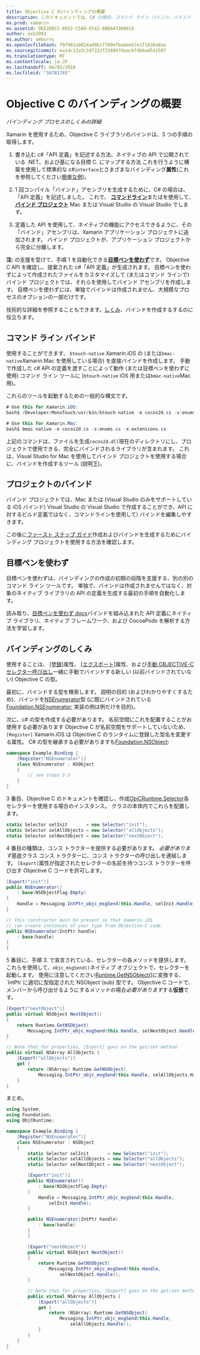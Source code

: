 ```yaml
---
title: Objective C のバインディングの概要
description: このドキュメントでは、C# の場合、コマンド ライン バインド、バインド プロジェクト、および目標ペンを使わずになど、Objective C コードのバインディングを作成するさまざまな方法の概要を示します。 また、バインディングのしくみについても説明します。
ms.prod: xamarin
ms.assetid: 9EE288C5-8952-C5A9-E542-0BD847300EC6
author: asb3993
ms.author: amburns
ms.openlocfilehash: f9f981a9024ad9b1f780efbadeeb7e1f1636a8ae
ms.sourcegitcommit: ea1dc12a3c2d7322f234997daacbfdb6ad542507
ms.translationtype: MT
ms.contentlocale: ja-JP
ms.lasthandoff: 06/05/2018
ms.locfileid: "34781745"
---
```

# <a name="overview-of-objective-c-bindings"></a>Objective C のバインディングの概要

_バインディング プロセスのしくみの詳細_

Xamarin を使用するため、Objective C ライブラリのバインドは、3 つの手順の取得します。

1. 書き込む c#「API 定義」を記述する方法、ネイティブの API で公開されている .NET、および基になる目標 C. にマップする方法 これを行うように構築を使用して標準的な c#`interface`とさまざまなバインディング**属性**(これを参照してください[簡単な例](~/cross-platform/macios/binding/objective-c-libraries.md#Binding_an_API))。

2. 1 回コンパイル「バインド」アセンブリを生成するために、C# の場合は、「API 定義」を記述しました。 これで、 [**コマンドライン**](#commandline)またはを使用して、 [**バインド プロジェクト**](#bindingproject) Mac または Visual Studio の Visual Studio でします。

3. 定義した API を使用して、ネイティブの機能にアクセスできるように、その「バインド」アセンブリは、Xamarin アプリケーション プロジェクトに追加されます。
  バインド プロジェクトが、アプリケーション プロジェクトから完全に分離します。

**注:** の支援を受けて、手順 1 を自動化できる[**目標ペンを使わず**](#objectivesharpie)です。 Objective C API を確認し、提案された c#「API 定義」が生成されます。 目標ペンを使わずによって作成されたファイルをカスタマイズして (またはコマンド ラインで) バインド プロジェクトでは、それらを使用してバインド アセンブリを作成します。 目標ペンを使わずには、単独でバインドは作成されません、大規模なプロセスのオプションの一部だけです。

技術的な詳細を参照することもできます。[しくみ](#howitworks)、バインドを作成するするのに役立ちます。

<a name="Command_Line_Bindings" /><a name="commandline" />

## <a name="command-line-bindings"></a>コマンド ライン バインド

使用することができます、 `btouch-native` Xamarin.iOS の (または`bmac-native`Xamarin.Mac を使用している場合) を直接バインドを作成します。 手動で作成した c# API の定義を渡すことによって動作 (または目標ペンを使わずに使用) コマンド ライン ツールに (`btouch-native` iOS 用または`bmac-native`Mac 用)。


これらのツールを起動するための一般的な構文です。

```csharp
# Use this for Xamarin.iOS:
bash$ /Developer/MonoTouch/usr/bin/btouch-native -e cocos2d.cs -s:enums.cs -x:extensions.cs
```

```csharp
# Use this for Xamarin.Mac:
bash$ bmac-native -e cocos2d.cs -s:enums.cs -x:extensions.cs
```

上記のコマンドは、ファイルを生成`cocos2d.dll`現在のディレクトリにし、プロジェクトで使用できる、完全にバインドされるライブラリが含まれます。 これは、Visual Studio for Mac を使用してバインド プロジェクトを使用する場合に、バインドを作成するツール (説明[下](#bindingproject))。


<a name="bindingproject" />

## <a name="binding-project"></a>プロジェクトのバインド

バインド プロジェクトでは、Mac または (Visual Studio のみをサポートしている iOS バインド) Visual Studio の Visual Studio で作成することができ、API に対するビルド定義ではなく、コマンドラインを使用して) バインドを編集しやすきます。

この後に[ファースト ステップ ガイド](~/cross-platform/macios/binding/objective-c-libraries.md#Getting_Started)作成およびバインドを生成するためにバインディング プロジェクトを使用する方法を確認します。

<a name="objectivesharpie" />

## <a name="objective-sharpie"></a>目標ペンを使わず

目標ペンを使わずは、バインディングの作成の初期の段階を支援する、別の別のコマンド ライン ツールです。 単独で、バインドは作成されませんではなく、対象のネイティブ ライブラリの API の定義を生成する最初の手順を自動化します。

読み取り、[目標ペンを使わず docs](~/cross-platform/macios/binding/objective-sharpie/index.md)バインドを組み込まれた API 定義にネイティブ ライブラリ、ネイティブ フレームワーク、および CocoaPods を解析する方法を学習します。

<a name="howitworks" />

## <a name="how-binding-works"></a>バインディングのしくみ

使用することは、 [[登録]](https://developer.xamarin.com/api/type/Foundation.RegisterAttribute/)属性、 [[エクスポート]](https://developer.xamarin.com/api/type/Foundation.ExportAttribute/)属性、および[手動 OBJECTIVE-C セレクター呼び出し](~/ios/internals/objective-c-selectors.md)一緒に手動でバインドする新しい (以前バインドされていない) Objective C の型。

最初に、バインドする型を検索します。 説明の目的 (およびわかりやすくするため)、バインドを[NSEnumerator](http://developer.apple.com/iphone/library/documentation/Cocoa/Reference/Foundation/Classes/NSEnumerator_Class/Reference/Reference.html)型 (に既にバインドされている[Foundation.NSEnumerator](https://developer.xamarin.com/api/type/Foundation.NSEnumerator/); 実装の例は例だけを目的)。

次に、c# の型を作成する必要があります。 名前空間にこれを配置することがお使用する必要があります Objective C が名前空間をサポートしていないため、 `[Register]` Xamarin.iOS は Objective C のランタイムに登録した型名を変更する属性。 C# の型を継承する必要がありますも[Foundation.NSObject](https://developer.xamarin.com/api/type/Foundation.NSObject/):

```csharp
namespace Example.Binding {
    [Register("NSEnumerator")]
    class NSEnumerator : NSObject
    {
        // see steps 3-5
    }
}
```

3 番目、Objective C のドキュメントを確認し、作成[ObjCRuntime.Selector](https://developer.xamarin.com/api/type/ObjCRuntime.Selector/)各セレクターを使用する場合のインスタンス。 クラスの本体内でこれらを配置します。

```csharp
static Selector selInit       = new Selector("init");
static Selector selAllObjects = new Selector("allObjects");
static Selector selNextObject = new Selector("nextObject");
```

4 番目の種類は、コンス トラクターを提供する必要があります。 *必要があります*基底クラス コンス トラクターに、コンス トラクターの呼び出しを連結します。 `[Export]`属性が指定されたセレクターの名前を持つコンス トラクターを呼び出す Objective C コードを許可します。

```csharp
[Export("init")]
public NSEnumerator()
    : base(NSObjectFlag.Empty)
{
    Handle = Messaging.IntPtr_objc_msgSend(this.Handle, selInit.Handle);
}
```

```csharp
// This constructor must be present so that Xamarin.iOS
// can create instances of your type from Objective-C code.
public NSEnumerator(IntPtr handle)
    : base(handle)
{
}
```

5 番目に、手順 3. で宣言されている、セレクターの各メソッドを提供します。 これらを使用して、`objc_msgSend()`ネイティブ オブジェクトで、セレクターを起動します。 使用に注意してください[Runtime.GetNSObject()](https://developer.xamarin.com/api/member/ObjCRuntime.Runtime.GetNSObject/(System.IntPtr))に変換する、`IntPtr`に適切に型指定された`NSObject`(sub) 型です。 Objective C コードで、メンバーから呼び出せるようにするメソッドの場合*必要があります*する**仮想**です。

```csharp
[Export("nextObject")]
public virtual NSObject NextObject()
{
    return Runtime.GetNSObject(
        Messaging.IntPtr_objc_msgSend(this.Handle, selNextObject.Handle));
}
```

```csharp
// Note that for properties, [Export] goes on the get/set method:
public virtual NSArray AllObjects {
    [Export("allObjects")]
    get {
        return (NSArray) Runtime.GetNSObject(
            Messaging.IntPtr_objc_msgSend(this.Handle, selAllObjects.Handle));
    }
}
```

まとめ。

```csharp
using System;
using Foundation;
using ObjCRuntime;

namespace Example.Binding {
    [Register("NSEnumerator")]
    class NSEnumerator : NSObject
    {
        static Selector selInit       = new Selector("init");
        static Selector selAllObjects = new Selector("allObjects");
        static Selector selNextObject = new Selector("nextObject");

        [Export("init")]
        public NSEnumerator()
            : base(NSObjectFlag.Empty)
        {
            Handle = Messaging.IntPtr_objc_msgSend(this.Handle,
                selInit.Handle);
        }

        public NSEnumerator(IntPtr handle)
            : base(handle)
        {
        }

        [Export("nextObject")]
        public virtual NSObject NextObject()
        {
            return Runtime.GetNSObject(
                Messaging.IntPtr_objc_msgSend(this.Handle,
                    selNextObject.Handle));
        }

        // Note that for properties, [Export] goes on the get/set method:
        public virtual NSArray AllObjects {
            [Export("allObjects")]
            get {
                return (NSArray) Runtime.GetNSObject(
                    Messaging.IntPtr_objc_msgSend(this.Handle,
                        selAllObjects.Handle));
            }
        }
    }
}
```

